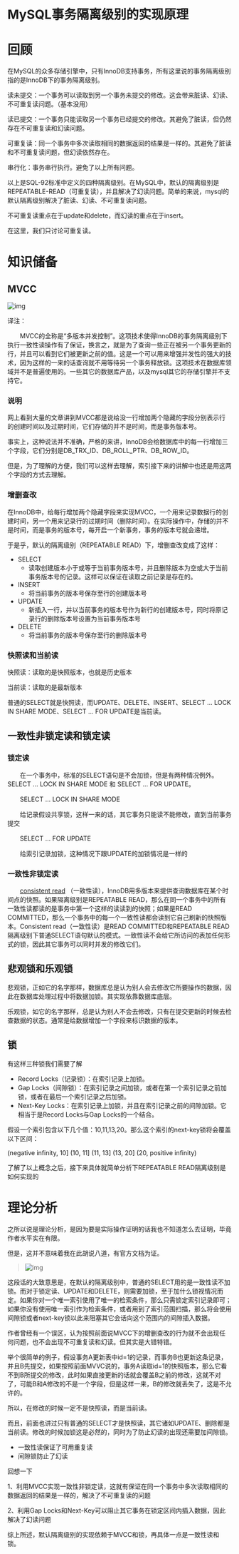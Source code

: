 # MySQL事务隔离级别的实现原理

# **回顾**

在MySQL的众多存储引擎中，只有InnoDB支持事务，所有这里说的事务隔离级别指的是InnoDB下的事务隔离级别。

读未提交：一个事务可以读取到另一个事务未提交的修改。这会带来脏读、幻读、不可重复读问题。（基本没用）

读已提交：一个事务只能读取另一个事务已经提交的修改。其避免了脏读，但仍然存在不可重复读和幻读问题。

可重复读：同一个事务中多次读取相同的数据返回的结果是一样的。其避免了脏读和不可重复读问题，但幻读依然存在。

串行化：事务串行执行。避免了以上所有问题。

以上是SQL-92标准中定义的四种隔离级别。在MySQL中，默认的隔离级别是REPEATABLE-READ（可重复读），并且解决了幻读问题。简单的来说，mysql的默认隔离级别解决了脏读、幻读、不可重复读问题。

不可重复读重点在于update和delete，而幻读的重点在于insert。

在这里，我们只讨论可重复读。

# 知识储备

## MVCC

![img](https://images2017.cnblogs.com/blog/874963/201801/874963-20180127111840881-1389813805.png)

译注：

　　MVCC的全称是“多版本并发控制”。这项技术使得InnoDB的事务隔离级别下执行一致性读操作有了保证，换言之，就是为了查询一些正在被另一个事务更新的行，并且可以看到它们被更新之前的值。这是一个可以用来增强并发性的强大的技术，因为这样的一来的话查询就不用等待另一个事务释放锁。这项技术在数据库领域并不是普遍使用的。一些其它的数据库产品，以及mysql其它的存储引擎并不支持它。

 

### 说明

网上看到大量的文章讲到MVCC都是说给没一行增加两个隐藏的字段分别表示行的创建时间以及过期时间，它们存储的并不是时间，而是事务版本号。

事实上，这种说法并不准确，严格的来讲，InnoDB会给数据库中的每一行增加三个字段，它们分别是DB_TRX_ID、DB_ROLL_PTR、DB_ROW_ID。

但是，为了理解的方便，我们可以这样去理解，索引接下来的讲解中也还是用这两个字段的方式去理解。

 

### 增删查改

在InnoDB中，给每行增加两个隐藏字段来实现MVCC，一个用来记录数据行的创建时间，另一个用来记录行的过期时间（删除时间）。在实际操作中，存储的并不是时间，而是事务的版本号，每开启一个新事务，事务的版本号就会递增。

于是乎，默认的隔离级别（REPEATABLE READ）下，增删查改变成了这样：

- SELECT
  - 读取创建版本小于或等于当前事务版本号，并且删除版本为空或大于当前事务版本号的记录。这样可以保证在读取之前记录是存在的。
- INSERT
  - 将当前事务的版本号保存至行的创建版本号
- UPDATE
  - 新插入一行，并以当前事务的版本号作为新行的创建版本号，同时将原记录行的删除版本号设置为当前事务版本号
- DELETE
  - 将当前事务的版本号保存至行的删除版本号

 

### 快照读和当前读

快照读：读取的是快照版本，也就是历史版本

当前读：读取的是最新版本

普通的SELECT就是快照读，而UPDATE、DELETE、INSERT、SELECT ...  LOCK IN SHARE MODE、SELECT ... FOR UPDATE是当前读。

 

## 一致性非锁定读和锁定读

### 锁定读

　　在一个事务中，标准的SELECT语句是不会加锁，但是有两种情况例外。SELECT ... LOCK IN SHARE MODE 和 SELECT ... FOR UPDATE。

　　SELECT ... LOCK IN SHARE MODE

　　给记录假设共享锁，这样一来的话，其它事务只能读不能修改，直到当前事务提交

　　SELECT ... FOR UPDATE

　　给索引记录加锁，这种情况下跟UPDATE的加锁情况是一样的

### 一致性非锁定读

　　[consistent read](https://dev.mysql.com/doc/refman/5.7/en/glossary.html#glos_consistent_read) （一致性读），InnoDB用多版本来提供查询数据库在某个时间点的快照。如果隔离级别是REPEATABLE READ，那么在同一个事务中的所有一致性读都读的是事务中第一个这样的读读到的快照；如果是READ COMMITTED，那么一个事务中的每一个一致性读都会读到它自己刷新的快照版本。Consistent read（一致性读）是READ COMMITTED和REPEATABLE READ隔离级别下普通SELECT语句默认的模式。一致性读不会给它所访问的表加任何形式的锁，因此其它事务可以同时并发的修改它们。

 

## 悲观锁和乐观锁

悲观锁，正如它的名字那样，数据库总是认为别人会去修改它所要操作的数据，因此在数据库处理过程中将数据加锁。其实现依靠数据库底层。

乐观锁，如它的名字那样，总是认为别人不会去修改，只有在提交更新的时候去检查数据的状态。通常是给数据增加一个字段来标识数据的版本。

 

## 锁

有这样三种锁我们需要了解

- Record Locks（记录锁）：在索引记录上加锁。
- Gap Locks（间隙锁）：在索引记录之间加锁，或者在第一个索引记录之前加锁，或者在最后一个索引记录之后加锁。
- Next-Key Locks：在索引记录上加锁，并且在索引记录之前的间隙加锁。它相当于是Record Locks与Gap Locks的一个结合。

假设一个索引包含以下几个值：10,11,13,20。那么这个索引的next-key锁将会覆盖以下区间：

(negative infinity, 10]
(10, 11]
(11, 13]
(13, 20]
(20, positive infinity)

 

了解了以上概念之后，接下来具体就简单分析下REPEATABLE READ隔离级别是如何实现的

# 理论分析

之所以说是理论分析，是因为要是实际操作证明的话我也不知道怎么去证明，毕竟作者水平实在有限。

但是，这并不意味着我在此胡说八道，有官方文档为证。

> ![img](https://images2017.cnblogs.com/blog/874963/201801/874963-20180127125455475-243270916.png)

这段话的大致意思是，在默认的隔离级别中，普通的SELECT用的是一致性读不加锁。而对于锁定读、UPDATE和DELETE，则需要加锁，至于加什么锁视情况而定。如果你对一个唯一索引使用了唯一的检索条件，那么只需锁定索引记录即可；如果你没有使用唯一索引作为检索条件，或者用到了索引范围扫描，那么将会使用间隙锁或者next-key锁以此来阻塞其它会话向这个范围内的间隙插入数据。

作者曾经有一个误区，认为按照前面说MVCC下的增删查改的行为就不会出现任何问题，也不会出现不可重复读和幻读。但其实是大错特错。

举个很简单的例子，假设事务A更新表中id=1的记录，而事务B也更新这条记录，并且B先提交，如果按照前面MVVC说的，事务A读取id=1的快照版本，那么它看不到B所提交的修改，此时如果直接更新的话就会覆盖B之前的修改，这就不对了，可能B和A修改的不是一个字段，但是这样一来，B的修改就丢失了，这是不允许的。

所以，在修改的时候一定不是快照读，而是当前读。

而且，前面也讲过只有普通的SELECT才是快照读，其它诸如UPDATE、删除都是当前读。修改的时候加锁这是必然的，同时为了防止幻读的出现还需要加间隙锁。

- 一致性读保证了可用重复读
- 间隙锁防止了幻读

回想一下

1、利用MVCC实现一致性非锁定读，这就有保证在同一个事务中多次读取相同的数据返回的结果是一样的，解决了不可重复读的问题

2、利用Gap Locks和Next-Key可以阻止其它事务在锁定区间内插入数据，因此解决了幻读问题

综上所述，默认隔离级别的实现依赖于MVCC和锁，再具体一点是一致性读和锁。